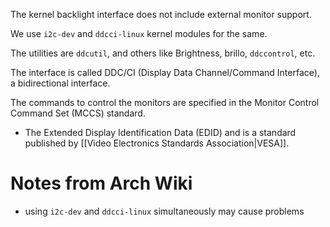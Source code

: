 The kernel backlight interface does not include external monitor support.

We use `i2c-dev` and `ddcci-linux` kernel modules for the same.

The utilities are `ddcutil`, and others like Brightness, brillo, `ddccontrol`, etc.

The interface is called DDC/CI (Display Data Channel/Command Interface), a bidirectional interface.

The commands to control the monitors are specified in the Monitor Control Command Set (MCCS) standard.

- The Extended Display Identification Data (EDID) and  is a standard published by [[Video Electronics Standards Association|VESA]].
# Notes from Arch Wiki
- using `i2c-dev` and `ddcci-linux` simultaneously may cause problems